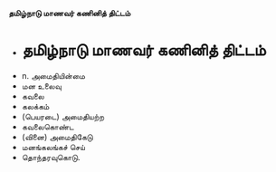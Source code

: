 **தமிழ்நாடு மாணவர் கணினித் திட்டம்**
- # தமிழ்நாடு மாணவர் கணினித் திட்டம்
- n. அமைதியின்மை
- மன உலைவு
- கவலை
- கலக்கம்
- (பெயரடை) அமைதியற்ற
- கவலைகொண்ட
- (வினை) அமைதிகேடு
- மனங்கலங்கச் செய்
- தொந்தரவுகொடு.

